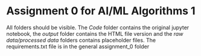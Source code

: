# Assignment 0 for AI/ML Algorithms 1
All folders should be visible. The *Code* folder contains the original jupyter notebook, the *output* folder contains the HTML file version and the *raw data/processed data* folders contains placeholder files. 
The requirements.txt file is in the general assignment_0 folder
